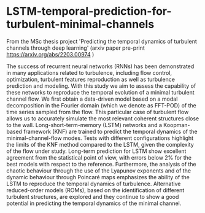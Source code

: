 # LSTM-temporal-prediction-for-turbulent-minimal-channels
From the MSc thesis project 'Predicting the temporal dynamics of turbulent channels through deep learning' (arxiv paper pre-print https://arxiv.org/abs/2203.00974 )


The success of recurrent neural networks (RNNs) has been demonstrated in many applications related to turbulence, including flow control, optimization, turbulent features reproduction as well as turbulence prediction and modeling. With this study we aim to assess the capability of these networks to reproduce the temporal evolution of a minimal turbulent channel flow. We first obtain a data-driven model based on a modal decomposition in the Fourier domain (which we denote as FFT-POD) of the time series sampled from the flow. This particular case of turbulent flow allows us to accurately simulate the most relevant coherent structures close to the wall. Long-short-term-memory (LSTM) networks and a Koopman-based framework (KNF) are trained to predict the temporal dynamics of the minimal-channel-flow modes. Tests with different configurations highlight the limits of the KNF method compared to the LSTM, given the complexity of the flow under study. Long-term prediction for LSTM show excellent agreement from the statistical point of view, with errors below 2% for the best models with respect to the reference. Furthermore, the analysis of the chaotic behaviour through the use of the Lyapunov exponents and of the dynamic behaviour through Poincaré maps emphasizes the ability of the LSTM to reproduce the temporal dynamics of turbulence. Alternative reduced-order models (ROMs), based on the identification of different turbulent structures, are explored and they continue to show a good potential in predicting the temporal dynamics of the minimal channel.
